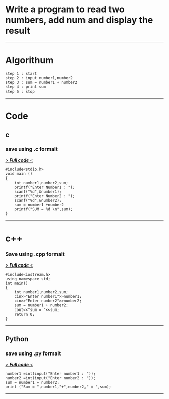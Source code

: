 # Write a program to read two numbers, add num and display the result

---

# Algorithum

```
step 1 : start
step 2 : input number1,number2
step 3 : sum = number1 + number2
step 4 : print sum
step 5 : stop

```
---

# Code

 

## c
### save using .c formalt
[> ***Full code*** <](https://github.com/Ajay-o-s/Collage-codes/blob/main/1/add.c)<br> 

```
#include<stdio.h>
void main ()
{
    int number1,number2,sum;
    printf("Enter Number1 : ");
    scanf("%d",&number1);
    printf("Enter Number2 : ");
    scanf("%d",&number2);
    sum = number1 +number2
    printf("SUM = %d \n",sum);
}

```

---

# c++
### Save using .cpp formalt
[> ***Full code*** <](https://github.com/Ajay-o-s/Collage-codes/blob/main/1/add.cpp)<br> 

```
#include<iostream.h>
using namespace std;
int main()
{
    int number1,number2,sum; 
    cin>>"Enter number1">>number1; 
    cin>>"Enter number2">>number2; 
    sum = number1 + number2; 
    cout<<"sum = "<<sum;
    return 0;
}

```

---

## Python
### save using .py formalt
[> ***Full code*** <](https://github.com/Ajay-o-s/Collage-codes/blob/main/1/add.py)<br> 

```
number1 =int(input("Enter number1 : ")); 
number2 =int(input("Enter number2 : ")); 
sum = number1 + number2;
print ("Sum = ",number1,"+",number2," = ",sum);

```

---